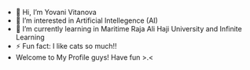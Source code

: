 - 👋 Hi, I’m Yovani Vitanova
- 👀 I’m interested in Artificial Intellegence (AI)
- 🌱 I’m currently learning in Maritime Raja Ali Haji University and Infinite Learning
- ⚡ Fun fact: I like cats so much!!
- Welcome to My Profile guys! Have fun >.<
<!---
vanihtbrt/vanihtbrt is a ✨ special ✨ repository because its `README.md` (this file) appears on your GitHub profile.
You can click the Preview link to take a look at your changes.
--->

